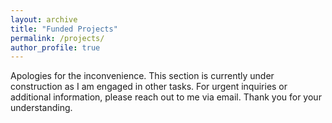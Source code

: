 ```yaml
---
layout: archive
title: "Funded Projects"
permalink: /projects/
author_profile: true
---
```


Apologies for the inconvenience. This section is currently under construction as I am engaged in other tasks. For urgent inquiries or additional information, please reach out to me via email. Thank you for your understanding.
